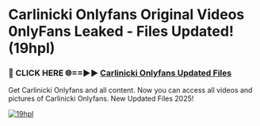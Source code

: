 # Carlinicki Onlyfans Original Videos 0nlyFans Leaked - Files Updated! (19hpl)

<h3>🔴 CLICK HERE 🌐==►► <a href="https://tinyurl.com/ehrbuxhb" rel="nofollow">Carlinicki Onlyfans Updated Files</a></h3>

Get Carlinicki Onlyfans and all content. Now you can access all videos and pictures of Carlinicki Onlyfans. New Updated Files 2025!

[![19hpl](https://i.imgur.com/lVYEuWS.gif)](https://tinyurl.com/ehrbuxhb)
